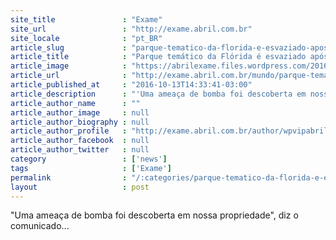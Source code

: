 ```yaml
---
site_title               : "Exame"
site_url                 : "http://exame.abril.com.br"
site_locale              : "pt_BR"
article_slug             : "parque-tematico-da-florida-e-esvaziado-apos-ameaca-de-bomba"
article_title            : "Parque temático da Flórida é esvaziado após ameaça de bomba"
article_image            : "https://abrilexame.files.wordpress.com/2016/10/size_960_16_9_legoland.jpg?quality=70&strip=all&w=960"
article_url              : "http://exame.abril.com.br/mundo/parque-tematico-da-florida-e-esvaziado-apos-ameaca-de-bomba/"
article_published_at     : "2016-10-13T14:33:41-03:00"
article_description      : "'Uma ameaça de bomba foi descoberta em nossa propriedade', diz o comunicado..."
article_author_name      : ""
article_author_image     : null
article_author_biography : null
article_author_profile   : "http://exame.abril.com.br/author/wpvipabril/"
article_author_facebook  : null
article_author_twitter   : null
category                 : ['news']
tags                     : ['Exame']
permalink                : "/:categories/parque-tematico-da-florida-e-esvaziado-apos-ameaca-de-bomba/"
layout                   : post
---
```


"Uma ameaça de bomba foi descoberta em nossa propriedade", diz o comunicado...
